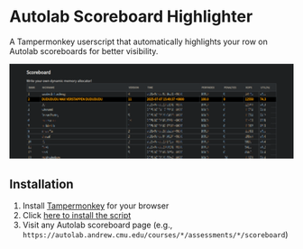 # Autolab Scoreboard Highlighter

A Tampermonkey userscript that automatically highlights your row on Autolab scoreboards for better visibility.

![image-20250707160135410](./README.assets/image-20250707160135410.png)

## Installation
1. Install [Tampermonkey](https://www.tampermonkey.net/) for your browser
2. Click [here to install the script](https://github.com/zpatronus/Autolab_Scoreboard_Highlighter/raw/main/autolab-highlighter.user.js)
3. Visit any Autolab scoreboard page (e.g., `https://autolab.andrew.cmu.edu/courses/*/assessments/*/scoreboard`)